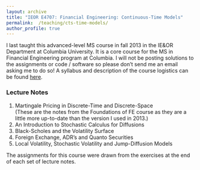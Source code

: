 ```yaml
---
layout: archive
title: "IEOR E4707: Financial Engineering: Continuous-Time Models"
permalink:  /teaching/cts-time-models/
author_profile: true
---
```


I last taught this advanced-level MS course in fall 2013 in the IE&OR Department at Columbia University. 
It is a core course for the MS in Financial Engineering program at Columbia. I will not be posting solutions to 
the assignments or code / software so please don’t send me an email asking me to do so!
A syllabus and description of the course logistics can be found
[here](https://martin-haugh.github.io/files/ContinuousFE/IEOR_E4707_Logistics_2013.pdf).

### Lecture Notes

1. Martingale Pricing in Discrete-Time and Discrete-Space  
   (These are the notes from the Foundations of FE course as they are a little more up-to-date than the version I used in 2013.)
2. An Introduction to Stochastic Calculus for Diffusions
3. Black-Scholes and the Volatility Surface
4. Foreign Exchange, ADR’s and Quanto Securities
5. Local Volatility, Stochastic Volatility and Jump-Diffusion Models

The assignments for this course were drawn from the exercises at the end of each set of lecture notes.
